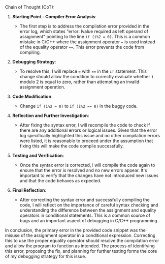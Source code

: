 Chain of Thought (CoT):

1. **Starting Point - Compiler Error Analysis**:
   - The first step is to address the compilation error provided in the error log, which states "error: lvalue required as left operand of assignment" pointing to the line `if (i%2 = 0)`. This is a common mistake in C/C++ where the assignment operator `=` is used instead of the equality operator `==`. This error prevents the code from compiling.

2. **Debugging Strategy**:
   - To resolve this, I will replace `=` with `==` in the `if` statement. This change should allow the condition to correctly evaluate whether `i` modulo 2 is equal to zero, rather than attempting an invalid assignment operation.

3. **Code Modification**:
   - Change `if (i%2 = 0)` to `if (i%2 == 0)` in the buggy code.

4. **Reflection and Further Investigation**:
   - After fixing the syntax error, I will recompile the code to check if there are any additional errors or logical issues. Given that the error log specifically highlighted this issue and no other compilation errors were listed, it is reasonable to proceed under the assumption that fixing this will make the code compile successfully.

5. **Testing and Verification**:
   - Once the syntax error is corrected, I will compile the code again to ensure that the error is resolved and no new errors appear. It's important to verify that the changes have not introduced new issues and that the code behaves as expected.

6. **Final Reflection**:
   - After correcting the syntax error and successfully compiling the code, I will reflect on the importance of careful syntax checking and understanding the difference between the assignment and equality operators in conditional statements. This is a common source of bugs and an important aspect of debugging in C/C++ programming.

In conclusion, the primary error in the provided code snippet was the misuse of the assignment operator in a conditional expression. Correcting this to use the proper equality operator should resolve the compilation error and allow the program to function as intended. The process of identifying this error, proposing the fix, and planning for further testing forms the core of my debugging strategy for this issue.